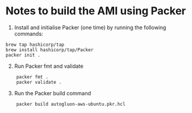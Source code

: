 # Notes to build the AMI using Packer

1.  Install and initialise Packer (one time) by running the following commands:

```
brew tap hashicorp/tap
brew install hashicorp/tap/Packer
packer init .
```

2. Run Packer fmt and validate

```
    packer fmt .
    packer validate .
```

3. Run the Packer build command

```
    packer build autogluon-aws-ubuntu.pkr.hcl
```